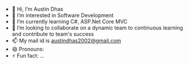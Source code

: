 - 👋 Hi, I’m Austin Dhas
- 👀 I’m interested in Software Development
- 🌱 I’m currently learning C#, ASP.Net Core MVC
- 💞️ I’m looking to collaborate on a dynamic team to continuous learning and contribute to team's success
- 📫 My mail id is austindhas2002@gmail.com
- 😄 Pronouns: 
- ⚡ Fun fact: ...

<!---
AustinDhas303/AustinDhas303 is a ✨ special ✨ repository because its `README.md` (this file) appears on your GitHub profile.
You can click the Preview link to take a look at your changes.
--->

